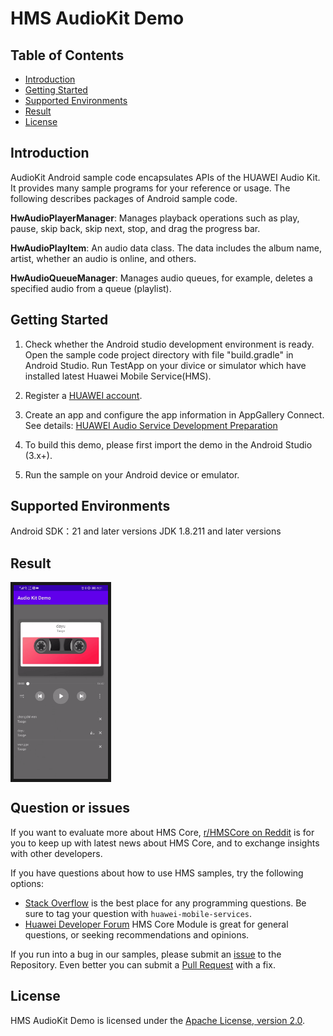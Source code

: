 # HMS AudioKit Demo

## Table of Contents

 * [Introduction](#introduction)
 * [Getting Started](#getting-started)
 * [Supported Environments](#supported-environments)
 * [Result](#result)
 * [License](#license)
 

## Introduction
AudioKit Android sample code encapsulates APIs of the HUAWEI Audio Kit. It provides many sample programs for your reference or usage.
The following describes packages of Android sample code.

**HwAudioPlayerManager**: Manages playback operations such as play, pause, skip back, skip next, stop, and drag the progress bar.
 
**HwAudioPlayItem**: An audio data class. The data includes the album name, artist, whether an audio is online, and others.
 
**HwAudioQueueManager**: Manages audio queues, for example, deletes a specified audio from a queue (playlist).
	
## Getting Started

1. Check whether the Android studio development environment is ready. Open the sample code project directory with file "build.gradle" in Android Studio. Run TestApp on your divice or simulator which have installed latest Huawei Mobile Service(HMS).

2. Register a [HUAWEI account](https://developer.huawei.com/consumer/en/).

3. Create an app and configure the app information in AppGallery Connect. 
See details: [HUAWEI Audio Service Development Preparation](https://developer.huawei.com/consumer/en/doc/development/HMSCore-Guides/introduction-0000001050749665)

4. To build this demo, please first import the demo in the Android Studio (3.x+).

5. Run the sample on your Android device or emulator.
	
## Supported Environments
Android SDK：21 and later versions 
JDK 1.8.211 and later versions

## Result
<img src=https://github.com/HMS-Core/hms-audio-demo/blob/master/audio.gif width=30% div align=center border=5> 

## Question or issues
If you want to evaluate more about HMS Core, [r/HMSCore on Reddit](https://www.reddit.com/r/HuaweiDevelopers/) is for you to keep up with latest news about HMS Core, and to exchange insights with other developers.

If you have questions about how to use HMS samples, try the following options:
- [Stack Overflow](https://stackoverflow.com/questions/tagged/huawei-mobile-services) is the best place for any programming questions. Be sure to tag your question with 
`huawei-mobile-services`.
- [Huawei Developer Forum](https://forums.developer.huawei.com/forumPortal/en/home?fid=0101187876626530001) HMS Core Module is great for general questions, or seeking recommendations and opinions.

If you run into a bug in our samples, please submit an [issue](https://github.com/HMS-Core/hms-audio-demo/issues) to the Repository. Even better you can submit a [Pull Request](https://github.com/HMS-Core/hms-audio-demo/pulls) with a fix.

##  License
HMS AudioKit Demo is licensed under the [Apache License, version 2.0](http://www.apache.org/licenses/LICENSE-2.0).
